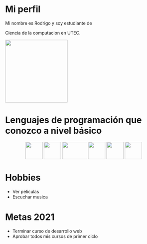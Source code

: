 # Mi perfil

Mi nombre es Rodrigo y soy estudiante de

Ciencia de la computacion en UTEC. <p align="top-right"><img style="width:200px;height:200px;" src="https://cs.utec.edu.pe/assets/img/CS-UTEC-Logo.jpeg"/></p>



# Lenguajes de programación que conozco a nivel básico
<p  align="center">
<img src="https://cdn.icon-icons.com/icons2/1508/PNG/512/python_104451.png" style="width:55px;height:55px;"/> <img src="https://upload.wikimedia.org/wikipedia/commons/thumb/9/99/Unofficial_JavaScript_logo_2.svg/490px-Unofficial_JavaScript_logo_2.svg.png" style="width:55px;height:55px;"> <img src="https://1000marcas.net/wp-content/uploads/2021/02/CSS-Logo.png" style="width:80px;height:55px;"> <img src="https://upload.wikimedia.org/wikipedia/commons/thumb/6/61/HTML5_logo_and_wordmark.svg/460px-HTML5_logo_and_wordmark.svg.png" style="width:55px;height:55px;"> <img src="https://upload.wikimedia.org/wikipedia/commons/thumb/1/18/ISO_C%2B%2B_Logo.svg/911px-ISO_C%2B%2B_Logo.svg.png" style="width:55px;height:55px;"> <img src="https://blog.desafiolatam.com/wp-content/uploads/2018/05/swift-logo.png" style="width:55px;height:55px;">
</p>

# Hobbies
* Ver peliculas
* Escuchar musica

# Metas 2021
* Terminar curso de desarrollo web
* Aprobar todos mis cursos de primer ciclo